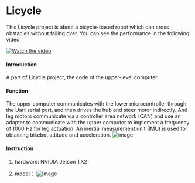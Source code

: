 # Licycle
This Licycle project is about a bicycle-based robot which can cross obstacles without falling over. You can see the performance in the following video.

[![Watch the video](https://user-images.githubusercontent.com/35949664/172154351-11d1be62-61a1-4635-ae05-d02ef72afad8.png)](https://youtu.be/kf8eAVD_ZEQ)
#### Introduction
A part of Licycle project, the code of the upper-level computer.

#### Function
The upper computer communicates with the lower microcontroller through the Uart serial port, and then drives the hub and steer motor indirectly. And leg motors communicate via a controller area network (CAN) and use an adapter to communicate with the upper computer to implement a frequency of 1000 Hz for leg actuation. An inertial measurement unit (IMU) is used for obtaining bikebot attitude and acceleration.
![image](https://user-images.githubusercontent.com/35949664/172154286-0e388910-1670-4d61-952a-a005cd253dfd.png)

#### Instruction

1.  hardware:
    	NVIDIA Jetson TX2

2.  model：
![image](https://user-images.githubusercontent.com/35949664/172154935-ebfeba36-db93-4fc2-a223-e6a2d5ee66a9.png)

